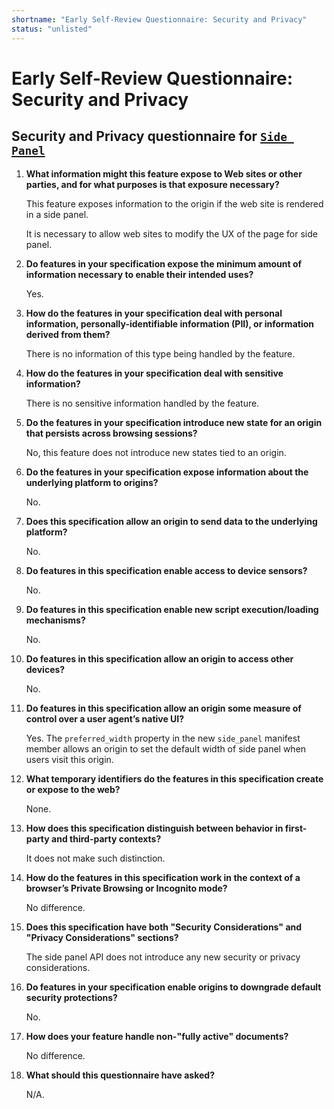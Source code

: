 ```yaml
---
shortname: "Early Self-Review Questionnaire: Security and Privacy"
status: "unlisted"
---
```


# Early Self-Review Questionnaire: Security and Privacy

## Security and Privacy questionnaire for [`Side Panel`](https://github.com/MicrosoftEdge/MSEdgeExplainers/blob/main/SidePanel/explainer.md)

1. **What information might this feature expose to Web sites or other parties, and for what purposes is that exposure necessary?**

    This feature exposes information to the origin if the web site is rendered in a side panel.

    It is necessary to allow web sites to modify the UX of the page for side panel.

2. **Do features in your specification expose the minimum amount of information necessary to enable their intended uses?**

    Yes.

3. **How do the features in your specification deal with personal information, personally-identifiable information (PII), or information derived from them?**

    There is no information of this type being handled by the feature.

4. **How do the features in your specification deal with sensitive information?**

    There is no sensitive information handled by the feature. 

5. **Do the features in your specification introduce new state for an origin that persists across browsing sessions?**

    No, this feature does not introduce new states tied to an origin.

6. **Do the features in your specification expose information about the underlying platform to origins?**

    No.

7. **Does this specification allow an origin to send data to the underlying platform?**

    No.

8. **Do features in this specification enable access to device sensors?**

    No.

9. **Do features in this specification enable new script execution/loading mechanisms?**

    No.

10. **Do features in this specification allow an origin to access other devices?**

    No.

11. **Do features in this specification allow an origin some measure of control over a user agent’s native UI?**

    Yes. The `preferred_width` property in the new `side_panel` manifest member allows an origin to set the default width of side panel when users visit this origin.

12. **What temporary identifiers do the features in this specification create or expose to the web?**

    None.

13. **How does this specification distinguish between behavior in first-party and third-party contexts?**

    It does not make such distinction.

14. **How do the features in this specification work in the context of a browser’s Private Browsing or Incognito mode?**

    No difference.

15. **Does this specification have both "Security Considerations" and "Privacy Considerations" sections?**

    The side panel API does not introduce any new security or privacy considerations.

16. **Do features in your specification enable origins to downgrade default security protections?**

    No.

17. **How does your feature handle non-"fully active" documents?**

    No difference.

18. **What should this questionnaire have asked?**

    N/A.
